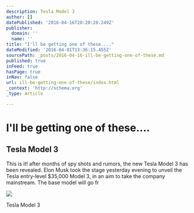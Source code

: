```yaml
---
description: Tesla Model 3
author: []
datePublished: '2016-04-16T20:20:28.249Z'
publisher:
  domain: ''
  name: ''
title: "I'll be getting one of these...."
dateModified: '2016-04-01T13:36:15.455Z'
sourcePath: _posts/2016-04-16-ill-be-getting-one-of-these.md
published: true
inFeed: true
hasPage: true
inNav: false
url: ill-be-getting-one-of-these/index.html
_context: 'http://schema.org'
_type: Article

---
```

# I'll be getting one of these....

<article style=""><h1>Tesla Model 3</h1><p>This is it! after months of spy shots and rumors, the new Tesla Model 3 has been revealed. Elon Musk took the stage yesterday evening to unveil the Tesla entry-level $35,000 Model 3, in an aim to take the company mainstream. The base model will go fr</p><img src="http://cdn.blessthisstuff.com/imagens/stuff/tesla-model3.jpg" /></article>

Tesla Model 3